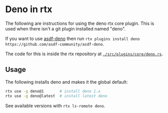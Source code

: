 # Deno in rtx

The following are instructions for using the deno rtx core plugin. This is used when there isn't a
git plugin installed named "deno".

If you want to use [asdf-deno](https://github.com/asdf-community/asdf-deno)
then run `rtx plugins install deno https://github.com/asdf-community/asdf-deno`.

The code for this is inside the rtx repository at
[`./src/plugins/core/deno.rs`](https://github.com/jdx/rtx/blob/main/src/plugins/core/deno.rs).

## Usage

The following installs deno and makes it the global default:

```sh
rtx use -g deno@1       # install deno 1.x
rtx use -g deno@latest  # install latest deno
```

See available versions with `rtx ls-remote deno`.
